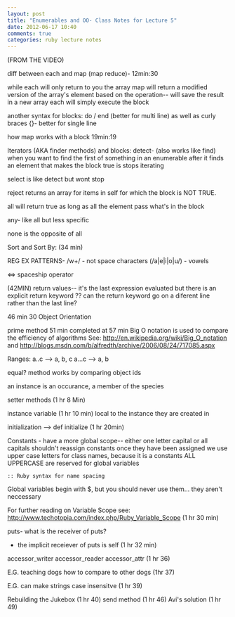 ```yaml
---
layout: post
title: "Enumerables and OO- Class Notes for Lecture 5"
date: 2012-06-17 10:40
comments: true
categories: ruby lecture notes
---
```


(FROM THE VIDEO)

diff between each and map (map reduce)- 12min:30

while each will only return to you the array
map will return a modified version of the array's element based on the operation-- will save the result in a new array
each will simply execute the block

another syntax for blocks:
do / end (better for multi line) as well as curly braces {}- better for single line

how map works with a block 19min:19

Iterators (AKA finder methods) and blocks:
detect- (also works like find)
when you want to find the first of something in an enumerable
after it finds an element that makes the block true is stops iterating

select is like detect but wont stop

reject returns an array for items in self for which the block is NOT TRUE.

all will return true as long as all the element pass what's in the block

any- like all but less specific

none is the opposite of all

Sort and Sort By: (34 min)

REG EX PATTERNS- /w+/ - not space characters
(/a|e|i|o|u/) - vowels

<=> spaceship operator

(42MIN) return values-- it's the last expression evaluated
but there is an explicit return keyword
?? can the return keyword go on a diferent line rather than the last line?

46 min 30 Object Orientation

prime method 51 min
completed at 57 min
Big O notation is used to compare the efficiency of algorithms
See: http://en.wikipedia.org/wiki/Big_O_notation and
http://blogs.msdn.com/b/alfredth/archive/2006/08/24/717085.aspx

Ranges:
a..c --> a, b, c
a...c --> a, b

equal? method works by comparing object ids

an instance is an occurance, a member of the species

setter methods (1 hr 8 Min)

instance variable (1 hr 10 min)
local to the instance they are created in

initialization --> def initialize (1 hr 20min)

Constants - have a more global scope-- either one letter capital or all capitals
shouldn't reassign constants once they have been assigned
we use upper case letters for class names, because it is a constants
ALL UPPERCASE are reserved for global variables

```
:: Ruby syntax for name spacing
``` 

Global variables begin with $, but you should never use them... they aren't neccessary

For further reading on Variable Scope see:
<http://www.techotopia.com/index.php/Ruby_Variable_Scope> (1 hr 30 min)

puts- what is the receiver of puts?
- the implicit receiever of puts is self (1 hr 32 min)

accessor_writer
accessor_reader
accessor_attr (1 hr 36)

E.G. teaching dogs how to compare to other dogs (1hr 37)

E.G. can make strings case insensitve (1 hr 39)

Rebuilding the Jukebox (1 hr 40)
send method (1 hr 46)
Avi's solution (1 hr 49)